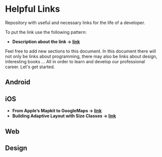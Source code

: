 # Helpful Links
Repository with useful and necessary links for the life of a developer.

To put the link use the following pattern:

- **Description about the link -> [link](https://github.com/)**

Feel free to add new sections to this document. In this document there will not only be links about programming, there may also be links about design, interesting books ... All in order to learn and develop our professional career. Let's get started.

## Android

## iOS
- **From Apple’s Mapkit to GoogleMaps -> [link](https://medium.com/@robdeans/from-apples-mapkit-to-googlemaps-2982d830233a)**
- **Building Adaptive Layout with Size Classes -> [link](https://medium.com/flawless-app-stories/building-adaptive-layout-with-size-classes-programmatically-40db42950c89)**

## Web

## Design
